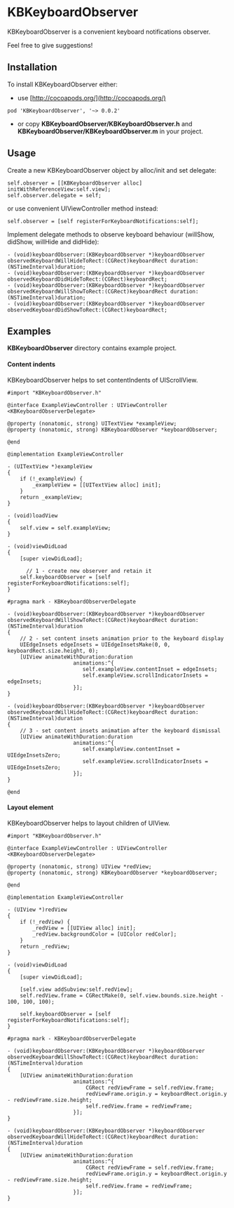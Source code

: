 KBKeyboardObserver
==================

KBKeyboardObserver is a convenient keyboard notifications observer.

Feel free to give suggestions!

## Installation

To install KBKeyboardObserver either:

* use [http://cocoapods.org/](http://cocoapods.org/)

```
pod 'KBKeyboardObserver', '~> 0.0.2'
```

* or copy __KBKeyboardObserver/KBKeyboardObserver.h__ and __KBKeyboardObserver/KBKeyboardObserver.m__ in your project.

## Usage

Create a new KBKeyboardObserver object by alloc/init and set delegate:
``` objc
self.observer = [[KBKeyboardObserver alloc] initWithReferenceView:self.view];
self.observer.delegate = self;
```
or use convenient UIViewController method instead:
``` objc
self.observer = [self registerForKeyboardNotifications:self];
```

Implement delegate methods to observe keyboard behaviour (willShow, didShow, willHide and didHide):
``` objc
- (void)keyboardObserver:(KBKeyboardObserver *)keyboardObserver observedKeyboardWillHideToRect:(CGRect)keyboardRect duration:(NSTimeInterval)duration;
- (void)keyboardObserver:(KBKeyboardObserver *)keyboardObserver observedKeyboardDidHideToRect:(CGRect)keyboardRect;
- (void)keyboardObserver:(KBKeyboardObserver *)keyboardObserver observedKeyboardWillShowToRect:(CGRect)keyboardRect duration:(NSTimeInterval)duration;
- (void)keyboardObserver:(KBKeyboardObserver *)keyboardObserver observedKeyboardDidShowToRect:(CGRect)keyboardRect;
```

## Examples

__KBKeyboardObserver__ directory contains example project.

#### Content indents

KBKeyboardObserver helps to set contentIndents of UIScrollView.

``` objc
#import "KBKeyboardObserver.h"

@interface ExampleViewController : UIViewController <KBKeyboardObserverDelegate>

@property (nonatomic, strong) UITextView *exampleView;
@property (nonatomic, strong) KBKeyboardObserver *keyboardObserver;

@end

@implementation ExampleViewController

- (UITextView *)exampleView
{
    if (!_exampleView) {
        _exampleView = [[UITextView alloc] init];
    }
    return _exampleView;
}

- (void)loadView
{
    self.view = self.exampleView;
}

- (void)viewDidLoad
{
    [super viewDidLoad];
	
	  // 1 - create new observer and retain it
    self.keyboardObserver = [self registerForKeyboardNotifications:self];
}

#pragma mark - KBKeyboardObserverDelegate

- (void)keyboardObserver:(KBKeyboardObserver *)keyboardObserver observedKeyboardWillShowToRect:(CGRect)keyboardRect duration:(NSTimeInterval)duration
{
    // 2 - set content insets animation prior to the keyboard display
    UIEdgeInsets edgeInsets = UIEdgeInsetsMake(0, 0, keyboardRect.size.height, 0);
    [UIView animateWithDuration:duration
                     animations:^{
                        self.exampleView.contentInset = edgeInsets;
                        self.exampleView.scrollIndicatorInsets = edgeInsets;
                     }];
}

- (void)keyboardObserver:(KBKeyboardObserver *)keyboardObserver observedKeyboardWillHideToRect:(CGRect)keyboardRect duration:(NSTimeInterval)duration
{
    // 3 - set content insets animation after the keyboard dismissal
    [UIView animateWithDuration:duration
                     animations:^{
                        self.exampleView.contentInset = UIEdgeInsetsZero;
                        self.exampleView.scrollIndicatorInsets = UIEdgeInsetsZero;
                     }];
}

@end
```

#### Layout element

KBKeyboardObserver helps to layout children of UIView.

``` objc
#import "KBKeyboardObserver.h"

@interface ExampleViewController : UIViewController <KBKeyboardObserverDelegate>

@property (nonatomic, strong) UIView *redView;
@property (nonatomic, strong) KBKeyboardObserver *keyboardObserver;

@end

@implementation ExampleViewController 

- (UIView *)redView
{
    if (!_redView) {
        _redView = [[UIView alloc] init];
        _redView.backgroundColor = [UIColor redColor];
    }
    return _redView;
}

- (void)viewDidLoad
{
    [super viewDidLoad];
    
    [self.view addSubview:self.redView];
    self.redView.frame = CGRectMake(0, self.view.bounds.size.height - 100, 100, 100);
	
    self.keyboardObserver = [self registerForKeyboardNotifications:self];
}

#pragma mark - KBKeyboardObserverDelegate

- (void)keyboardObserver:(KBKeyboardObserver *)keyboardObserver observedKeyboardWillShowToRect:(CGRect)keyboardRect duration:(NSTimeInterval)duration
{
    [UIView animateWithDuration:duration
                     animations:^{
                         CGRect redViewFrame = self.redView.frame;
                         redViewFrame.origin.y = keyboardRect.origin.y - redViewFrame.size.height;
                         self.redView.frame = redViewFrame;
                     }];
}

- (void)keyboardObserver:(KBKeyboardObserver *)keyboardObserver observedKeyboardWillHideToRect:(CGRect)keyboardRect duration:(NSTimeInterval)duration
{
    [UIView animateWithDuration:duration
                     animations:^{
                         CGRect redViewFrame = self.redView.frame;
                         redViewFrame.origin.y = keyboardRect.origin.y - redViewFrame.size.height;
                         self.redView.frame = redViewFrame;
                     }];
}

```
